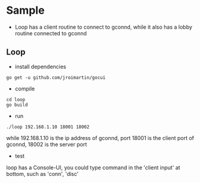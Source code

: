 # Sample
* Loop has a client routine to connect to gconnd, while it also has a lobby routine connected to gconnd

## Loop
* install dependencies
```
go get -u github.com/jroimartin/gocui
```
* compile
```
cd loop
go build
```
* run
```
./loop 192.168.1.10 18001 18002
```

while 192.168.1.10 is the ip address of gconnd, port 18001 is the client port of gconnd, 18002 is the server port
* test

loop has a Console-UI, you could type command in the 'client input' at bottom, such as 'conn', 'disc'